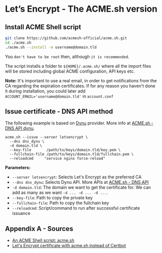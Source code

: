 # Let’s Encrypt - The ACME.sh version

## Install ACME Shell script

```bash
git clone https://github.com/acmesh-official/acme.sh.git
cd ./acme.sh
./acme.sh --install -m username@domain.tld
```
You `don't have to be root` then, although `it is recommended`.

The script installs a folder to `${HOME}/.acme.sh/` where all the import files will be stored including global ACME configuration, API keys etc.

**Note:** It's important to use a real email, in order to get notifications from the CA regarding the expiration certificates. 
If for any reason you haven't done it during installation, you could later add `ACCOUNT_EMAIL='username@domain.tld'` in `account.conf`

## Issue certificate - DNS API method

The following example is based on [Dynu](https://www.dynu.com/) provider. More info at [ACME.sh - DNS API dynu](https://github.com/acmesh-official/acme.sh/wiki/dnsapi#24-use-dynu-api).

```shell
acme.sh --issue --server letsencrypt \
  --dns dns_dynu \
  -d domain.tld \
  --key-file       /path/to/keys/domain.tld/key.pem \
  --fullchain-file /path/to/keys/domain.tld/fullchain.pem \
  --reloadcmd     "service nginx force-reload"
```

**Parameters:**
- `--server letsencrypt`: Selects Let's Encrypt as the preferred CA
- `--dns dns_dynu`: Selects Dynu API. More APIs at [ACME.sh - DNS API](https://github.com/acmesh-official/acme.sh/wiki/dnsapi)
- `-d domain.tld`: The domain we want to get the certificate for. We can add as many as we want `-d ... -d ... -d ...`.
- `--key-file`: Path to copy the private key
- `--fullchain-file`: Path to copy the fullchain key
- `--reloadcmd`: Script/command to run after successful certificate issuance 

## Appendix A - Sources

- [An ACME Shell script: acme.sh](https://github.com/acmesh-official/acme.sh)
- [Let's Encrypt certificate with acme.sh instead of Certbot](https://decovar.dev/blog/2021/04/05/acme-sh-instead-of-certbot/)
